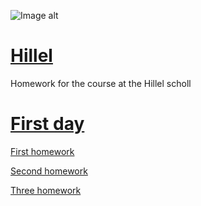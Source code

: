 ![Image alt](https://repository-images.githubusercontent.com/246166754/d311a280-6277-11ea-8ec7-91b851af0707)
# [Hillel](https://ithillel.ua)
Homework for the course at the Hillel scholl

# [First day](https://github.com/vld7wn/Hillel/tree/main/FirstDay)


[First homework](https://github.com/vld7wn/Hillel/blob/main/FirstDay/FirstHomeWork.java)

[Second homework](https://github.com/vld7wn/Hillel/blob/main/FirstDay/SecondHomeWork.java)

[Three homework](https://github.com/vld7wn/Hillel/blob/main/FirstDay/ThreeHomeWork.java)

